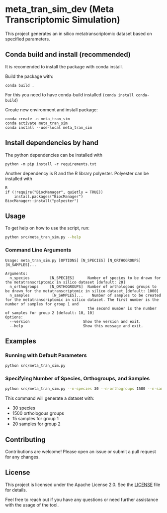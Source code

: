 # meta_tran_sim_dev (Meta Transcriptomic Simulation)

This project generates an in silico metatranscriptomic dataset based on specified parameters.

## Conda build and install (recommended)

It is recomended to install the package with conda install.

Build the package with:

`conda build . `

For this you need to have conda-build installed `(conda install conda-build`)

Create new environment and install package:

```
conda create -n meta_tran_sim
conda activate meta_tran_sim
conda install --use-local meta_tran_sim
```

## Install dependencies by hand

The python dependencies can be installed with

```
python -m pip install -r requirements.txt
```

Another dependency is R and the R library polyester. Polyester can be installed with

```
R
if (!require("BiocManager", quietly = TRUE))
    install.packages("BiocManager")
BiocManager::install("polyester")
```

## Usage

To get help on how to use the script, run:

```sh
python src/meta_tran_sim.py --help
```

### Command Line Arguments

```
Usage: meta_tran_sim.py [OPTIONS] [N_SPECIES] [N_ORTHOGROUPS] [N_SAMPLES]...

Arguments:
  n_species         [N_SPECIES]      Number of species to be drawn for the metatranscriptomic in silico dataset [default: 20]
  n_orthogroups     [N_ORTHOGROUPS]  Number of orthologous groups to be drawn for the metatranscriptomic in silico dataset [default: 1000]
  n_samples          [N_SAMPLES]...    Number of samples to be created for the metatranscriptomic in silico dataset. The first number is the number of samples for group 1 and
                                     the second number is the number of samples for group 2 [default: 10, 10]
Options:
  --version                        Show the version and exit.
  --help                           Show this message and exit.
```

## Examples

### Running with Default Parameters

```sh
python src/meta_tran_sim.py
```

### Specifying Number of Species, Orthogroups, and Samples

```sh
python src/meta_tran_sim.py --n-species 30 --n-orthogroups 1500 --n-samples 15 20
```

This command will generate a dataset with:

- 30 species
- 1500 orthologous groups
- 15 samples for group 1
- 20 samples for group 2

## Contributing

Contributions are welcome! Please open an issue or submit a pull request for any changes.

## License

This project is licensed under the Apache License 2.0. See the [LICENSE]() file for details.


Feel free to reach out if you have any questions or need further assistance with the usage of the tool.
